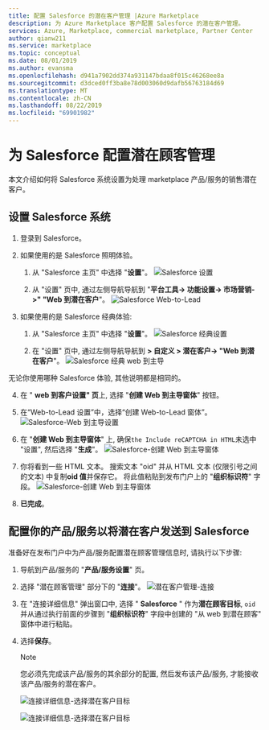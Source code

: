 ```yaml
---
title: 配置 Salesforce 的潜在客户管理 |Azure Marketplace
description: 为 Azure Marketplace 客户配置 Salesforce 的潜在客户管理。
services: Azure, Marketplace, commercial marketplace, Partner Center
author: qianw211
ms.service: marketplace
ms.topic: conceptual
ms.date: 08/01/2019
ms.author: evansma
ms.openlocfilehash: d941a7902dd374a931147bdaa8f015c46268ee8a
ms.sourcegitcommit: d3dced0ff3ba8e78d003060d9dafb56763184d69
ms.translationtype: MT
ms.contentlocale: zh-CN
ms.lasthandoff: 08/22/2019
ms.locfileid: "69901982"
---
```

# <a name="configure-lead-management-for-salesforce"></a>为 Salesforce 配置潜在顾客管理

本文介绍如何将 Salesforce 系统设置为处理 marketplace 产品/服务的销售潜在客户。

## <a name="set-up-your-salesforce-system"></a>设置 Salesforce 系统

1. 登录到 Salesforce。
2. 如果使用的是 Salesforce 照明体验。
    1. 从 "Salesforce 主页" 中选择 "**设置**"。
    ![Salesforce 设置](./media/commercial-marketplace-lead-management-instructions-salesforce/salesforce-1.png)

    1. 从 "设置" 页中, 通过左侧导航导航到 "**平台工具-> 功能设置-> 市场营销->" "Web 到潜在客户**"。
    ![Salesforce Web-to-Lead](./media/commercial-marketplace-lead-management-instructions-salesforce/salesforce-2.png)

3. 如果使用的是 Salesforce 经典体验:
    1. 从 "Salesforce 主页" 中选择 "**设置**"。
    ![Salesforce 经典设置](./media/commercial-marketplace-lead-management-instructions-salesforce/salesforce-classic-setup.png)

    1. 在 "设置" 页中, 通过左侧导航导航到 **> 自定义 > 潜在客户-> "Web 到潜在客户**"。
    ![Salesforce 经典 web 到主导](./media/commercial-marketplace-lead-management-instructions-salesforce/salesforce-classic-web-to-lead.png)

无论你使用哪种 Salesforce 体验, 其他说明都是相同的。

4. 在 " **web 到客户设置" 页**上, 选择 "**创建 Web 到主导窗体**" 按钮。
5. 在“Web-to-Lead 设置”中，选择“创建 Web-to-Lead 窗体”。
    ![Salesforce-Web 到主导设置](./media/commercial-marketplace-lead-management-instructions-salesforce/salesforce-3.png)

6. 在 "**创建 Web 到主导窗体**" 上, 确保`the Include reCAPTCHA in HTML`未选中 "设置", 然后选择 "**生成**"。 
    ![Salesforce-创建 Web 到主导窗体](./media/commercial-marketplace-lead-management-instructions-salesforce/salesforce-4.png)

7. 你将看到一些 HTML 文本。 搜索文本 "oid" 并从 HTML 文本 (仅限引号之间的文本) 中复制**oid 值**并保存它。 将此值粘贴到发布门户上的 "**组织标识符**" 字段。
    ![Salesforce-创建 Web 到主导窗体](./media/commercial-marketplace-lead-management-instructions-salesforce/salesforce-5.png)

8. **已完成**。

## <a name="configure-your-offer-to-send-leads-to-salesforce"></a>配置你的产品/服务以将潜在客户发送到 Salesforce

准备好在发布门户中为产品/服务配置潜在顾客管理信息时, 请执行以下步骤:

1. 导航到产品/服务的 "**产品/服务设置**" 页。
1. 选择 "潜在顾客管理" 部分下的 "**连接**"。
    ![潜在客户管理-连接](./media/commercial-marketplace-lead-management-instructions-salesforce/lead-management-connect.png)

1. 在 "连接详细信息" 弹出窗口中, 选择 " **Salesforce** " 作为**潜在顾客目标**, `oid`并从通过执行前面的步骤到 "**组织标识符**" 字段中创建的 "从 web 到潜在顾客" 窗体中进行粘贴。

1. 选择**保存**。 

    >[!Note]
    >您必须先完成该产品/服务的其余部分的配置, 然后发布该产品/服务, 才能接收该产品/服务的潜在客户。

    ![连接详细信息-选择潜在客户目标](./media/commercial-marketplace-lead-management-instructions-salesforce/choose-lead-destination.png)

    ![连接详细信息-选择潜在客户目标](./media/commercial-marketplace-lead-management-instructions-salesforce/connection-details.png)